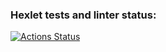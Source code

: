 ### Hexlet tests and linter status:
[![Actions Status](https://github.com/aleksbashkov/java-project-61/actions/workflows/hexlet-check.yml/badge.svg)](https://github.com/aleksbashkov/java-project-61/actions)